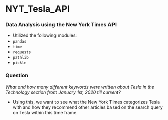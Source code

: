 # NYT_Tesla_API

### Data Analysis using the New York Times API

- Utilized the following modules:
- `pandas`
- `time`
- `requests`
- `pathlib`
- `pickle`

### Question
_What and how many different keywords were written about Tesla in the Technology section from January 1st, 2020 till current?_

- Using this, we want to see what the New York Times categorizes Tesla with and how they recommend other articles based on the search query on Tesla within this time frame.
